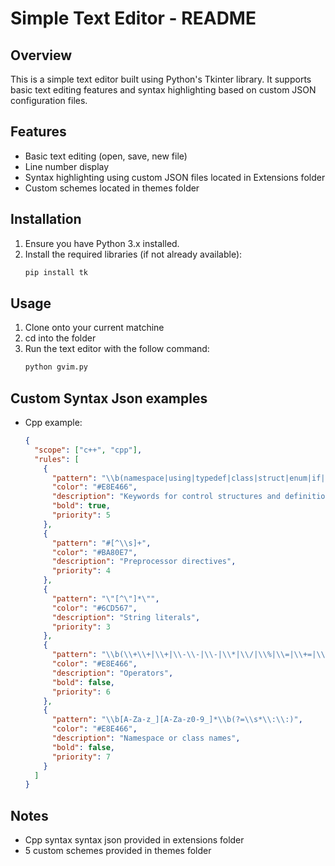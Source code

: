 # Simple Text Editor - README

## Overview

This is a simple text editor built using Python's Tkinter library. It supports basic text editing features and syntax highlighting based on custom JSON configuration files.

## Features

- Basic text editing (open, save, new file)
- Line number display
- Syntax highlighting using custom JSON files located in Extensions folder
- Custom schemes located in themes folder

## Installation

1. Ensure you have Python 3.x installed.
2. Install the required libraries (if not already available):
   ```bash
   pip install tk
   ```

## Usage

1. Clone onto your current matchine
2. cd into the folder
3. Run the text editor with the follow command:
   ```bash
   python gvim.py
   ```

## Custom Syntax Json examples

- Cpp example:
  ```json
  {
    "scope": ["c++", "cpp"],
    "rules": [
      {
        "pattern": "\\b(namespace|using|typedef|class|struct|enum|if|else|else if|for|while|do|try|catch|finally|return|throw|switch|case|break|continue|default|int|char|unsigned|signed|long|double|bool|float|void)\\b",
        "color": "#E8E466",
        "description": "Keywords for control structures and definitions",
        "bold": true,
        "priority": 5
      },
      {
        "pattern": "#[^\\s]+",
        "color": "#BA80E7",
        "description": "Preprocessor directives",
        "priority": 4
      },
      {
        "pattern": "\"[^\"]*\"",
        "color": "#6CD567",
        "description": "String literals",
        "priority": 3
      },
      {
        "pattern": "\\b(\\+\\+|\\+|\\-\\-|\\-|\\*|\\/|\\%|\\=|\\+=|\\-=|\\*=|\\/=|\\%=|\\&\\&|\\|\\||\\!|\\=\\=|\\!\\=|\\<|\\>|\\<\\=|\\>\\=|\\&|\\||\\^|\\~|\\<\\<|\\>\\>|\\>\\>\\>)\\b",
        "color": "#E8E466",
        "description": "Operators",
        "bold": false,
        "priority": 6
      },
      {
        "pattern": "\\b[A-Za-z_][A-Za-z0-9_]*\\b(?=\\s*\\:\\:)",
        "color": "#E8E466",
        "description": "Namespace or class names",
        "bold": false,
        "priority": 7
      }
    ]
  }
  ```

## Notes

- Cpp syntax syntax json provided in extensions folder
- 5 custom schemes provided in themes folder
